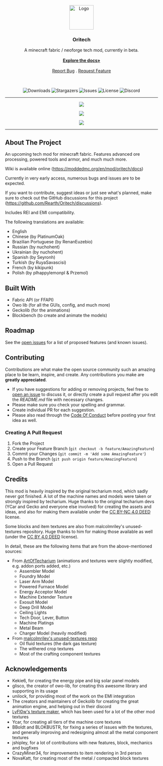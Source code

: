 <br/>
<p align="center">
  <a href="https://github.com/rearth/Oritech">
    <img src="https://github.com/Rearth/Oritech/assets/10100603/d459b3fa-ef6f-4675-99d7-c44a78a3cf71" alt="Logo" width="80" height="80">
  </a>

<h3 align="center">Oritech</h3>

<div align="center">
  A minecraft fabric / neoforge tech mod, currently in beta.
  <br/>
  <br/>
  <a href="https://moddedmc.org/en/mod/oritech/docs"><strong>Explore the docs»</strong></a>
  <br/>
  <br/>
  <a href="https://github.com/rearth/Oritech/issues">Report Bug</a>
  .
  <a href="https://github.com/rearth/Oritech/issues">Request Feature</a>
  <br/>
  <br/>
  <br/>

  ![Downloads](https://img.shields.io/github/downloads/rearth/Oritech/total) ![Stargazers](https://img.shields.io/github/stars/rearth/Oritech?style=social) ![Issues](https://img.shields.io/github/issues/rearth/Oritech) ![License](https://img.shields.io/github/license/rearth/Oritech) ![Discord](https://img.shields.io/discord/1233448016128512082)


  
</div>

---
<p align="center">
  <img src="https://github.com/Rearth/Oritech/assets/10100603/bb99651d-d9af-48e2-9b00-6fb980517e0a" />
</p>
<p align="center">
  <img src="https://github.com/Rearth/Oritech/assets/10100603/be0fd041-40fc-40c3-a273-976140e89e90" />
</p>
<p align="center">
  <img src="https://github.com/Rearth/Oritech/assets/10100603/b76bf232-74e7-4a17-8166-89d1c80f738e" />
</p>

---

## About The Project


An upcoming tech mod for minecraft fabric. Features advanced ore processing, powered tools and armor, and much much more.

Wiki is available online (https://moddedmc.org/en/mod/oritech/docs)

Currently in very early access, numerous bugs and issues are to be expected.

If you want to contribute, suggest ideas or just see what's planned, make sure to check out the GitHub discussions for this project (https://github.com/Rearth/Oritech/discussions).

Includes REI and EMI compatibility.

[//]: # (Extra mod compatibilities &#40;allowing metals and other components to be processed in Oritech machines, and vice-versa&#41; for the following mode are included:)

[//]: # (- Alloy Forgery)

[//]: # (- Tech Reborn)

[//]: # (- Energized Power)

[//]: # (- Mythic Metals)

The following translations are available:
- English
- Chinese (by PlatinumOak)
- Brazilian Portuguese (by RenanEuzebio)
- Russian (by nuchohent)
- Ukrainian (by nuchohent)
- Spanish (by Seyronh)
- Turkish (by RuyaSavascisi)
- French (by kikipunk)
- Polish (by plhappylemonpl & Przemol)

## Built With

- Fabric API (or FFAPI)
- Owo lib (for all the GUIs, config, and much more)
- Geckolib (for the animations)
- Blockbench (to create and animate the models)

## Roadmap

See the [open issues](https://github.com/rearth/Oritech/issues) for a list of proposed features (and known issues).

## Contributing

Contributions are what make the open source community such an amazing place to be learn, inspire, and create. Any
contributions you make are **greatly appreciated**.

* If you have suggestions for adding or removing projects, feel free
  to [open an issue](https://github.com/rearth/Oritech/issues/new) to discuss it, or directly create a pull request
  after you edit the *README.md* file with necessary changes.
* Please make sure you check your spelling and grammar.
* Create individual PR for each suggestion.
* Please also read through the [Code Of Conduct](https://github.com/rearth/Oritech/blob/main/CODE_OF_CONDUCT.md) before
  posting your first idea as well.

### Creating A Pull Request

1. Fork the Project
2. Create your Feature Branch (`git checkout -b feature/AmazingFeature`)
3. Commit your Changes (`git commit -m 'Add some AmazingFeature'`)
4. Push to the Branch (`git push origin feature/AmazingFeature`)
5. Open a Pull Request

## Credits

This mod is heavily inspired by the original techarium mod, which sadly never got finished. A lot of the machine names and models
were taken or strongly inspired by techarium. Huge thanks to the original techarium devs (YCar and Gecko and everyone else involved) for creating
the assets and ideas, and also for making them available under the [CC BY-NC 4.0 DEED](https://creativecommons.org/licenses/by-nc/4.0/) license.

Some blocks and item textures are also from malcolmriley's unused-textures repository. Huge thanks to him for making those available as well (under the [CC BY 4.0 DEED](https://creativecommons.org/licenses/by/4.0/) license).

In detail, these are the following items that are from the above-mentioned sources:
* From [ArtOfTecharium](https://github.com/Ycarx/artoftecharium) (animations and textures were slightly modified, e.g. addon ports added, etc.)
  * Assembler Model
  * Foundry Model
  * Laser Arm Model
  * Powered Furnace Model
  * Energy Acceptor Model
  * Machine Extender Texture
  * Exosuit Model
  * Deep Drill Model
  * Ceiling Lights
  * Tech Door, Lever, Button
  * Machine Platings
  * Metal Beam
  * Charger Model (heavily modified)
* From [malcolmriley's unused-textures repo](https://github.com/malcolmriley/unused-textures)
  * Oil fluid textures (the dark gas texture)
  * The withered crop textures
  * Most of the crafting component textures

## Acknowledgements

* Kekie6, for creating the energy pipe and big solar panel models
* glisco, the creator of owo-lib, for creating this awesome library and supporting in its usage
* unilock, for providing most of the work on the EMI integration
* The creators and maintainers of Geckolib for creating the great animation engine, and helping out in their discord
* [LyFl0w's texture maker](https://github.com/LyFl0w/TextureMaker), which has been used for a lot of the other mod textures
* Ycar, for creating all tiers of the machine core textures
* BBoldt and BLOKBUSTR, for fixing a series of issues with the textures, and generally improving and redesigning almost all the metal component textures
* jshipley, for a lot of contributions with new features, block, mechanics and bugfixes
* CrazyMiner34, for improvements to item rendering in 3rd person
* NovaKatt, for creating most of the metal / compacted block textures